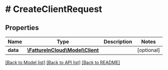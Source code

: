 # # CreateClientRequest

## Properties

Name | Type | Description | Notes
------------ | ------------- | ------------- | -------------
**data** | [**\FattureInCloud\Model\Client**](Client.md) |  | [optional]

[[Back to Model list]](../../README.md#models) [[Back to API list]](../../README.md#endpoints) [[Back to README]](../../README.md)
